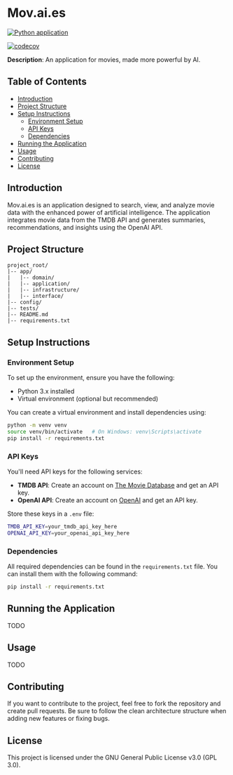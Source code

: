 
# Mov.ai.es

[![Python application](https://github.com/pippoinz/mov-ai-es/actions/workflows/python-app.yml/badge.svg)](https://github.com/pippoinz/mov-ai-es/actions/workflows/python-app.yml)

[![codecov](https://codecov.io/gh/pippoinz/mov-ai-es/graph/badge.svg?token=FMU9DIBW6X)](https://codecov.io/gh/pippoinz/mov-ai-es)

**Description**: An application for movies, made more powerful by AI.

## Table of Contents
- [Introduction](#introduction)
- [Project Structure](#project-structure)
- [Setup Instructions](#setup-instructions)
  - [Environment Setup](#environment-setup)
  - [API Keys](#api-keys)
  - [Dependencies](#dependencies)
- [Running the Application](#running-the-application)
- [Usage](#usage)
- [Contributing](#contributing)
- [License](#license)

## Introduction
Mov.ai.es is an application designed to search, view, and analyze movie data with the enhanced power of artificial intelligence. The application integrates movie data from the TMDB API and generates summaries, recommendations, and insights using the OpenAI API.

## Project Structure
```text
project_root/
|-- app/
|   |-- domain/
|   |-- application/
|   |-- infrastructure/
|   |-- interface/
|-- config/
|-- tests/
|-- README.md
|-- requirements.txt
```

## Setup Instructions

### Environment Setup
To set up the environment, ensure you have the following:
- Python 3.x installed
- Virtual environment (optional but recommended)

You can create a virtual environment and install dependencies using:

```bash
python -m venv venv
source venv/bin/activate   # On Windows: venv\Scripts\activate
pip install -r requirements.txt
```

### API Keys
You'll need API keys for the following services:
- **TMDB API**: Create an account on [The Movie Database](https://www.themoviedb.org/) and get an API key.
- **OpenAI API**: Create an account on [OpenAI](https://beta.openai.com/) and get an API key.

Store these keys in a `.env` file:

```bash
TMDB_API_KEY=your_tmdb_api_key_here
OPENAI_API_KEY=your_openai_api_key_here
```

### Dependencies
All required dependencies can be found in the `requirements.txt` file. You can install them with the following command:

```bash
pip install -r requirements.txt
```

## Running the Application

TODO

## Usage

TODO

## Contributing

If you want to contribute to the project, feel free to fork the repository and create pull requests. Be sure to follow the clean architecture structure when adding new features or fixing bugs.

## License

This project is licensed under the GNU General Public License v3.0 (GPL 3.0).
